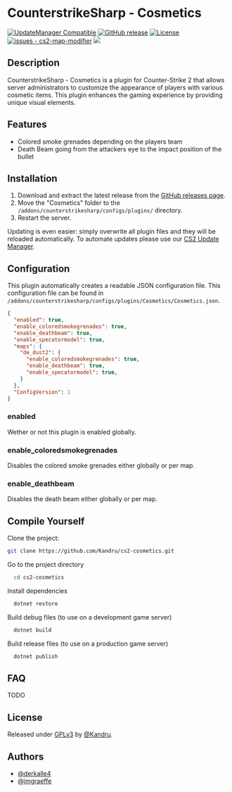 # CounterstrikeSharp - Cosmetics

[![UpdateManager Compatible](https://img.shields.io/badge/CS2-UpdateManager-darkgreen)](https://github.com/Kandru/cs2-update-manager/)
[![GitHub release](https://img.shields.io/github/release/Kandru/cs2-cosmetics?include_prereleases=&sort=semver&color=blue)](https://github.com/Kandru/cs2-cosmetics/releases/)
[![License](https://img.shields.io/badge/License-GPLv3-blue)](#license)
[![issues - cs2-map-modifier](https://img.shields.io/github/issues/Kandru/cs2-cosmetics)](https://github.com/Kandru/cs2-cosmetics/issues)
[![](https://www.paypalobjects.com/en_US/i/btn/btn_donateCC_LG.gif)](https://www.paypal.com/donate/?hosted_button_id=C2AVYKGVP9TRG)

## Description

CounterstrikeSharp - Cosmetics is a plugin for Counter-Strike 2 that allows server administrators to customize the appearance of players with various cosmetic items. This plugin enhances the gaming experience by providing unique visual elements.

## Features

- Colored smoke grenades depending on the players team
- Death Beam going from the attackers eye to the impact position of the bullet


## Installation

1. Download and extract the latest release from the [GitHub releases page](https://github.com/Kandru/cs2-cosmetics/releases/).
2. Move the "Cosmetics" folder to the `/addons/counterstrikesharp/configs/plugins/` directory.
3. Restart the server.

Updating is even easier: simply overwrite all plugin files and they will be reloaded automatically. To automate updates please use our [CS2 Update Manager](https://github.com/Kandru/cs2-update-manager/).


## Configuration

This plugin automatically creates a readable JSON configuration file. This configuration file can be found in `/addons/counterstrikesharp/configs/plugins/Cosmetics/Cosmetics.json`.

```json
{
  "enabled": true,
  "enable_coloredsmokegrenades": true,
  "enable_deathbeam": true,
  "enable_specatormodel": true,
  "maps": {
    "de_dust2": {
      "enable_coloredsmokegrenades": true,
      "enable_deathbeam": true,
      "enable_specatormodel": true,
    }
  },
  "ConfigVersion": 1
}
```

### enabled
Wether or not this plugin is enabled globally.

### enable_coloredsmokegrenades
Disables the colored smoke grenades either globally or per map.

### enable_deathbeam
Disables the death beam either globally or per map.

## Compile Yourself

Clone the project:

```bash
git clone https://github.com/Kandru/cs2-cosmetics.git
```

Go to the project directory

```bash
  cd cs2-cosmetics
```

Install dependencies

```bash
  dotnet restore
```

Build debug files (to use on a development game server)

```bash
  dotnet build
```

Build release files (to use on a production game server)

```bash
  dotnet publish
```

## FAQ

TODO

## License

Released under [GPLv3](/LICENSE) by [@Kandru](https://github.com/Kandru).

## Authors

- [@derkalle4](https://www.github.com/derkalle4)
- [@jmgraeffe](https://www.github.com/jmgraeffe)
